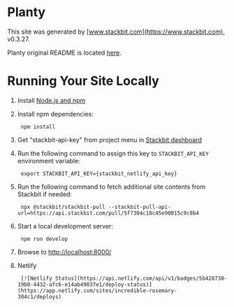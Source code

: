 # Planty

This site was generated by [www.stackbit.com](https://www.stackbit.com), v0.3.27.

Planty original README is located [here](./README.theme.md).

# Running Your Site Locally

1. Install [Node.js and npm](https://nodejs.org/en/)

1. Install npm dependencies:

        npm install

1. Get "stackbit-api-key" from project menu in [Stackbit dashboard](https://app.stackbit.com/dashboard)

1. Run the following command to assign this key to `STACKBIT_API_KEY` environment variable:

        export STACKBIT_API_KEY={stackbit_netlify_api_key}

1. Run the following command to fetch additional site contents from Stackbit if needed:

        npx @stackbit/stackbit-pull --stackbit-pull-api-url=https://api.stackbit.com/pull/5f7304c18c45e90015c9c8b4

1. Start a local development server:

        npm run develop

1. Browse to [http://localhost:8000/](http://localhost:8000/)

1. Netlify
        
        [![Netlify Status](https://api.netlify.com/api/v1/badges/5b428730-19b0-4432-afc6-e14ab49037e1/deploy-status)](https://app.netlify.com/sites/incredible-rosemary-          304c1/deploys)
